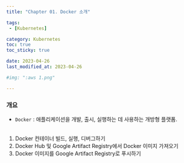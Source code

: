 ```yaml
---
title: "Chapter 01. Docker 소개"

tags:
 - [Kubernetes]

category: Kubernetes
toc: true
toc_sticky: true

date: 2023-04-26
last_modified_at: 2023-04-26

#img: ":aws 1.png"

---
```


<!-- outline-start -->

### 개요<br/>

- `Docker` : 애플리케이션을 개발, 출시, 실행하는 데 사용하는 개방형 플랫폼.<br/><br/>

1. Docker 컨테이너 빌드, 실행, 디버그하기<br/>
2. Docker Hub 및 Google Artifact Registry에서 Docker 이미지 가져오기<br/>
3. Docker 이미지를 Google Artifact Registry로 푸시하기<br/><br/>

